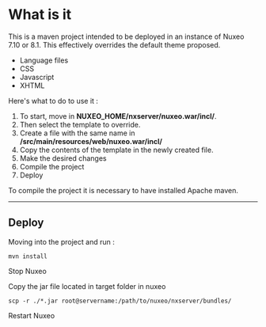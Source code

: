 What is it
===================


This is a maven project intended to be deployed in an instance of Nuxeo 7.10 or 8.1.
This effectively overrides the default theme proposed.

- Language files
- CSS
- Javascript
- XHTML

 
Here's what to do to use it :

1. To start, move in **NUXEO_HOME/nxserver/nuxeo.war/incl/**.
2. Then select the template to override.
3. Create a file with the same name in **/src/main/resources/web/nuxeo.war/incl/**
4. Copy the contents of the template in the newly created file.
5. Make the desired changes
6. Compile the project
7. Deploy

<i class="icon-cog"></i> To compile the project it is necessary to have installed Apache maven.

----------

Deploy
-------------

Moving into the project and run :
```
mvn install
```

Stop Nuxeo

Copy the jar file located in target folder in nuxeo
```
scp -r ./*.jar root@servername:/path/to/nuxeo/nxserver/bundles/
```

Restart Nuxeo
